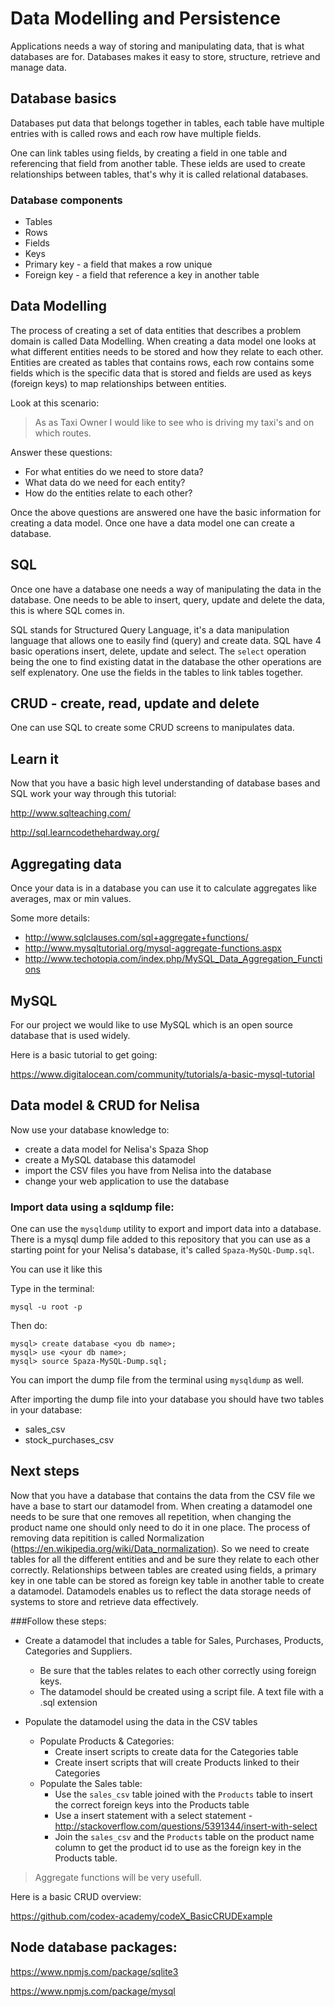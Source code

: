 # Data Modelling and Persistence

Applications needs a way of storing and manipulating data, that is what databases are for. Databases makes 
it easy to store, structure, retrieve and manage data.

## Database basics

Databases put data that belongs together in tables, each table have multiple entries with is called rows and 
each row have multiple fields.

One can link tables using fields, by creating a field in one table and referencing that field 
from another table. These ields are used to create relationships between tables, that's why it is called relational databases.

### Database components

* Tables
* Rows
* Fields
* Keys
 * Primary key - a field that makes a row unique
 * Foreign key - a field that reference a key in another table

## Data Modelling

The process of creating a set of data entities that describes a problem domain is called Data Modelling. When creating a data model one looks at what different entities needs to be stored and how they relate to each other. Entities are created as tables that contains rows, each row contains some fields which is the specific data that is stored and fields are used as keys (foreign keys) to map relationships between entities.

Look at this scenario:

> As as Taxi Owner I would like to see who is driving my taxi's and on which routes.

Answer these questions:
  * For what entities do we need to store data?
  * What data do we need for each entity?
  * How do the entities relate to each other?

Once the above questions are answered one have the basic information for creating a data model. Once one have a data model one can create a database. 

## SQL

Once one have a database one needs a way of manipulating the data in the database. One needs to be able to insert, query, update and delete the data, this is where SQL comes in.

SQL stands for Structured Query Language, it's a data manipulation language that allows one to easily find (query) and create data. SQL have 4 basic operations insert, delete, update and select. The ```select``` operation being the one to find existing datat in the database the other operations are self explenatory. One use the fields in the tables to link tables together.

## CRUD - create, read, update and delete

One can use SQL to create some CRUD screens to manipulates data.

## Learn it

Now that you have a basic high level understanding of database bases and SQL work your way through this tutorial:

http://www.sqlteaching.com/

http://sql.learncodethehardway.org/

## Aggregating data

Once your data is in a database you can use it to calculate aggregates like averages, max or min values.

Some more details:

* http://www.sqlclauses.com/sql+aggregate+functions/
* http://www.mysqltutorial.org/mysql-aggregate-functions.aspx
* http://www.techotopia.com/index.php/MySQL_Data_Aggregation_Functions

## MySQL

For our project we would like to use MySQL which is an open source database that is used widely.

Here is a basic tutorial to get going:

https://www.digitalocean.com/community/tutorials/a-basic-mysql-tutorial

## Data model & CRUD for Nelisa

Now use your database knowledge to:

* create a data model for Nelisa's Spaza Shop
* create a MySQL database this datamodel
* import the CSV files you have from Nelisa into the database
* change your web application to use the database

### Import data using a sqldump file:

One can use the ```mysqldump``` utility to export and import data into a database. There is a mysql dump file added to  this repository that you can use as a starting point for your Nelisa's database, it's called ```Spaza-MySQL-Dump.sql```. 

You can use it like this

Type in the terminal:

```
mysql -u root -p
```

Then do:

```
mysql> create database <you db name>;
mysql> use <your db name>;
mysql> source Spaza-MySQL-Dump.sql;
```

You can import the dump file from the terminal using ```mysqldump``` as well.

After importing the dump file into your database you should have two tables in your database:
* sales_csv
* stock_purchases_csv

## Next steps

Now that you have a database that contains the data from the CSV file we have a base to start our datamodel from. When creating a datamodel one needs to be sure that one removes all repetition, when changing the product name one should only need to do it in one place. The process of removing data repitition is called Normalization (https://en.wikipedia.org/wiki/Data_normalization). So we need to create tables for all the different entities and and be sure they relate to each other correctly. Relationships between tables are created using fields, a primary key in one table can be stored as  foreign key table in another table to create a datamodel. Datamodels enables us to reflect the data storage needs of systems to store and retrieve data effectively.

###Follow these steps:

* Create a datamodel that includes a table for Sales, Purchases, Products, Categories and Suppliers. 
   * Be sure that the tables relates to each other correctly using foreign keys.
   * The datamodel should be created using a script file. A text file with a .sql extension
   
* Populate the datamodel using the data in the CSV tables
   * Populate Products & Categories:  
     * Create insert scripts to create data for the Categories table
     * Create insert scripts that will create Products linked to their Categories
   * Populate the Sales table:
     * Use the ```sales_csv``` table joined with the ```Products``` table to insert the correct foreign keys into the Products table
     * Use a insert statement with a select statement - http://stackoverflow.com/questions/5391344/insert-with-select
     * Join the ```sales_csv``` and the ```Products``` table on the product name column to get the product id to use as the foreign key in the Products table. 




> Aggregate functions will be very usefull.

Here is a basic CRUD overview:

https://github.com/codex-academy/codeX_BasicCRUDExample

## Node database packages:

https://www.npmjs.com/package/sqlite3

https://www.npmjs.com/package/mysql
